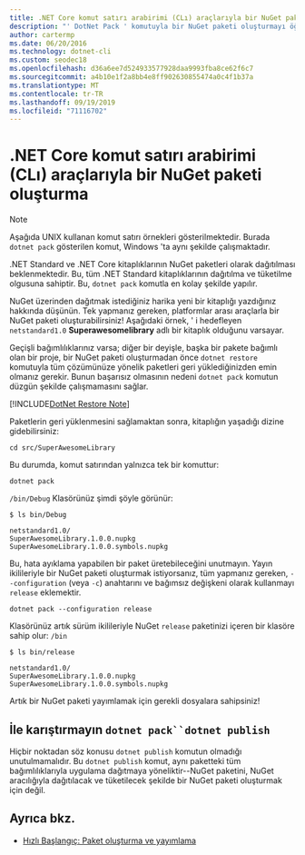 ```yaml
---
title: .NET Core komut satırı arabirimi (CLı) araçlarıyla bir NuGet paketi oluşturma
description: "' DotNet Pack ' komutuyla bir NuGet paketi oluşturmayı öğrenin."
author: cartermp
ms.date: 06/20/2016
ms.technology: dotnet-cli
ms.custom: seodec18
ms.openlocfilehash: d36a6ee7d524933577928daa9993fba8ce62f6c7
ms.sourcegitcommit: a4b10e1f2a8bb4e8ff902630855474a0c4f1b37a
ms.translationtype: MT
ms.contentlocale: tr-TR
ms.lasthandoff: 09/19/2019
ms.locfileid: "71116702"
---
```

# <a name="how-to-create-a-nuget-package-with-net-core-command-line-interface-cli-tools"></a>.NET Core komut satırı arabirimi (CLı) araçlarıyla bir NuGet paketi oluşturma

> [!NOTE]
> Aşağıda UNIX kullanan komut satırı örnekleri gösterilmektedir. Burada `dotnet pack` gösterilen komut, Windows 'ta aynı şekilde çalışmaktadır.

.NET Standard ve .NET Core kitaplıklarının NuGet paketleri olarak dağıtılması beklenmektedir. Bu, tüm .NET Standard kitaplıklarının dağıtılma ve tüketilme olgusuna sahiptir. Bu, `dotnet pack` komutla en kolay şekilde yapılır.

NuGet üzerinden dağıtmak istediğiniz harika yeni bir kitaplığı yazdığınız hakkında düşünün. Tek yapmanız gereken, platformlar arası araçlarla bir NuGet paketi oluşturabilirsiniz! Aşağıdaki örnek, ' i hedefleyen `netstandard1.0` **Superawesomelibrary** adlı bir kitaplık olduğunu varsayar.

Geçişli bağımlılıklarınız varsa; diğer bir deyişle, başka bir pakete bağımlı olan bir proje, bir NuGet paketi oluşturmadan önce `dotnet restore` komutuyla tüm çözümünüze yönelik paketleri geri yüklediğinizden emin olmanız gerekir. Bunun başarısız olmasının nedeni `dotnet pack` komutun düzgün şekilde çalışmamasını sağlar.

[!INCLUDE[DotNet Restore Note](~/includes/dotnet-restore-note.md)]

Paketlerin geri yüklenmesini sağlamaktan sonra, kitaplığın yaşadığı dizine gidebilirsiniz:

```console
cd src/SuperAwesomeLibrary
```

Bu durumda, komut satırından yalnızca tek bir komuttur:

```dotnetcli
dotnet pack
```

`/bin/Debug` Klasörünüz şimdi şöyle görünür:

```console
$ ls bin/Debug

netstandard1.0/
SuperAwesomeLibrary.1.0.0.nupkg
SuperAwesomeLibrary.1.0.0.symbols.nupkg
```

Bu, hata ayıklama yapabilen bir paket üretebileceğini unutmayın. Yayın ikilileriyle bir NuGet paketi oluşturmak istiyorsanız, tüm yapmanız gereken, `--configuration` (veya `-c`) anahtarını ve bağımsız değişkeni olarak kullanmayı `release` eklemektir.

```dotnetcli
dotnet pack --configuration release
```

Klasörünüz artık sürüm ikilileriyle NuGet `release` paketinizi içeren bir klasöre sahip olur: `/bin`

```console
$ ls bin/release

netstandard1.0/
SuperAwesomeLibrary.1.0.0.nupkg
SuperAwesomeLibrary.1.0.0.symbols.nupkg
```

Artık bir NuGet paketi yayımlamak için gerekli dosyalara sahipsiniz!

## <a name="dont-confuse-dotnet-pack-with-dotnet-publish"></a>İle karıştırmayın `dotnet pack``dotnet publish`

Hiçbir noktadan söz konusu `dotnet publish` komutun olmadığı unutulmamalıdır. Bu `dotnet publish` komut, aynı paketteki tüm bağımlılıklarıyla uygulama dağıtmaya yöneliktir--NuGet paketini, NuGet aracılığıyla dağıtılacak ve tüketilecek şekilde bir NuGet paketi oluşturmak için değil.

## <a name="see-also"></a>Ayrıca bkz.

- [Hızlı Başlangıç: Paket oluşturma ve yayımlama](/nuget/quickstart/create-and-publish-a-package-using-the-dotnet-cli)
